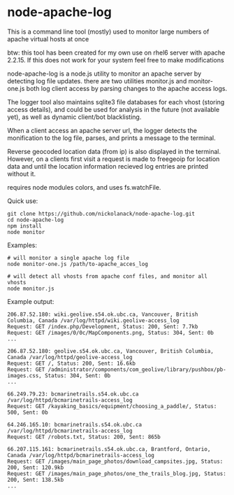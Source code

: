 # node-apache-log

This is a command line tool (mostly) used to monitor large numbers of apache virtual hosts at once

btw: this tool has been created for my own use on rhel6 server with apache 2.2.15. If this does not work for your system
feel free to make modifications

node-apache-log is a node.js utility to monitor an apache server by detecting log file updates. 
there are two utilities monitor.js and monitor-one.js both log client access by parsing changes to the apache access logs. 

The logger tool also maintains sqlite3 file databases for each vhost (storing access details), and could be used for analysis in the future (not available yet), as well as dynamic client/bot blacklisting.

When a client access an apache server url, the logger detects the monification to the log file, parses, and prints
a message to the terminal. 

Reverse geocoded location data (from ip) is also displayed in the terminal. However, on a clients first visit a request is made to freegeoip for location data and until the location information recieved log entries are printed without it.


requires node modules colors, and uses fs.watchFile. 

Quick use:
```
git clone https://github.com/nickolanack/node-apache-log.git
cd node-apache-log
npm install
node monitor
```

Examples:
```
# will monitor a single apache log file
node monitor-one.js /path/to-apache_acces_log
```

```
# will detect all vhosts from apache conf files, and monitor all vhosts
node monitor.js
```


Example output:

```
206.87.52.180: wiki.geolive.s54.ok.ubc.ca, Vancouver, British Columbia, Canada /var/log/httpd/wiki.geolive-access_log
Request: GET /index.php/Development, Status: 200, Sent: 7.7kb
Request: GET /images/0/0c/MapComponents.png, Status: 304, Sent: 0b
...

206.87.52.180: geolive.s54.ok.ubc.ca, Vancouver, British Columbia, Canada /var/log/httpd/geolive-access_log
Request: GET /, Status: 200, Sent: 16.6kb
Request: GET /administrator/components/com_geolive/library/pushbox/pb-images.css, Status: 304, Sent: 0b
...

66.249.79.23: bcmarinetrails.s54.ok.ubc.ca /var/log/httpd/bcmarinetrails-access_log
Request: GET /kayaking_basics/equipment/choosing_a_paddle/, Status: 500, Sent: 0b

64.246.165.10: bcmarinetrails.s54.ok.ubc.ca /var/log/httpd/bcmarinetrails-access_log
Request: GET /robots.txt, Status: 200, Sent: 865b

66.207.115.161: bcmarinetrails.s54.ok.ubc.ca, Brantford, Ontario, Canada /var/log/httpd/bcmarinetrails-access_log
Request: GET /images/main_page_photos/download_campsites.jpg, Status: 200, Sent: 120.9kb
Request: GET /images/main_page_photos/one_the_trails_blog.jpg, Status: 200, Sent: 138.5kb
...

```
